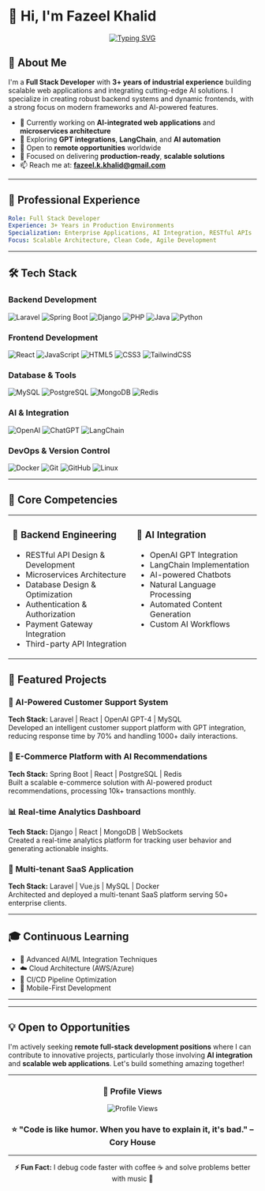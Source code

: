 # 👋 Hi, I'm Fazeel Khalid

<div align="center">
  
[![Typing SVG](https://readme-typing-svg.herokuapp.com?font=Fira+Code&weight=600&size=28&duration=3000&pause=1000&color=2E9EF7&center=true&vCenter=true&width=600&lines=Full+Stack+Developer;3%2B+Years+Industrial+Experience;Building+Scalable+Web+Solutions;AI+Integration+Specialist)](https://git.io/typing-svg)

</div>

## 🚀 About Me

I'm a **Full Stack Developer** with **3+ years of industrial experience** building scalable web applications and integrating cutting-edge AI solutions. I specialize in creating robust backend systems and dynamic frontends, with a strong focus on modern frameworks and AI-powered features.

- 🔭 Currently working on **AI-integrated web applications** and **microservices architecture**
- 🌱 Exploring **GPT integrations**, **LangChain**, and **AI automation**
- 💼 Open to **remote opportunities** worldwide
- 🎯 Focused on delivering **production-ready**, **scalable solutions**
- 📫 Reach me at: **fazeel.k.khalid@gmail.com**

---

## 💼 Professional Experience

```yaml
Role: Full Stack Developer
Experience: 3+ Years in Production Environments
Specialization: Enterprise Applications, AI Integration, RESTful APIs
Focus: Scalable Architecture, Clean Code, Agile Development
```

---

## 🛠️ Tech Stack

### Backend Development
![Laravel](https://img.shields.io/badge/Laravel-FF2D20?style=for-the-badge&logo=laravel&logoColor=white)
![Spring Boot](https://img.shields.io/badge/Spring_Boot-6DB33F?style=for-the-badge&logo=spring-boot&logoColor=white)
![Django](https://img.shields.io/badge/Django-092E20?style=for-the-badge&logo=django&logoColor=white)
![PHP](https://img.shields.io/badge/PHP-777BB4?style=for-the-badge&logo=php&logoColor=white)
![Java](https://img.shields.io/badge/Java-ED8B00?style=for-the-badge&logo=openjdk&logoColor=white)
![Python](https://img.shields.io/badge/Python-3776AB?style=for-the-badge&logo=python&logoColor=white)

### Frontend Development
![React](https://img.shields.io/badge/React-20232A?style=for-the-badge&logo=react&logoColor=61DAFB)
![JavaScript](https://img.shields.io/badge/JavaScript-F7DF1E?style=for-the-badge&logo=javascript&logoColor=black)
![HTML5](https://img.shields.io/badge/HTML5-E34F26?style=for-the-badge&logo=html5&logoColor=white)
![CSS3](https://img.shields.io/badge/CSS3-1572B6?style=for-the-badge&logo=css3&logoColor=white)
![TailwindCSS](https://img.shields.io/badge/Tailwind_CSS-38B2AC?style=for-the-badge&logo=tailwind-css&logoColor=white)

### Database & Tools
![MySQL](https://img.shields.io/badge/MySQL-4479A1?style=for-the-badge&logo=mysql&logoColor=white)
![PostgreSQL](https://img.shields.io/badge/PostgreSQL-316192?style=for-the-badge&logo=postgresql&logoColor=white)
![MongoDB](https://img.shields.io/badge/MongoDB-47A248?style=for-the-badge&logo=mongodb&logoColor=white)
![Redis](https://img.shields.io/badge/Redis-DC382D?style=for-the-badge&logo=redis&logoColor=white)

### AI & Integration
![OpenAI](https://img.shields.io/badge/OpenAI-412991?style=for-the-badge&logo=openai&logoColor=white)
![ChatGPT](https://img.shields.io/badge/ChatGPT-74aa9c?style=for-the-badge&logo=openai&logoColor=white)
![LangChain](https://img.shields.io/badge/LangChain-121212?style=for-the-badge&logo=chainlink&logoColor=white)

### DevOps & Version Control
![Docker](https://img.shields.io/badge/Docker-2496ED?style=for-the-badge&logo=docker&logoColor=white)
![Git](https://img.shields.io/badge/Git-F05032?style=for-the-badge&logo=git&logoColor=white)
![GitHub](https://img.shields.io/badge/GitHub-181717?style=for-the-badge&logo=github&logoColor=white)
![Linux](https://img.shields.io/badge/Linux-FCC624?style=for-the-badge&logo=linux&logoColor=black)

---

## 🎯 Core Competencies

<table>
<tr>
<td width="50%" valign="top">

### 🔧 Backend Engineering
- RESTful API Design & Development
- Microservices Architecture
- Database Design & Optimization
- Authentication & Authorization
- Payment Gateway Integration
- Third-party API Integration

</td>
<td width="50%" valign="top">

### 🤖 AI Integration
- OpenAI GPT Integration
- LangChain Implementation
- AI-powered Chatbots
- Natural Language Processing
- Automated Content Generation
- Custom AI Workflows

</td>
</tr>
</table>



## 🌟 Featured Projects

### 🤖 AI-Powered Customer Support System
**Tech Stack:** Laravel | React | OpenAI GPT-4 | MySQL  
Developed an intelligent customer support platform with GPT integration, reducing response time by 70% and handling 1000+ daily interactions.

### 🛒 E-Commerce Platform with AI Recommendations
**Tech Stack:** Spring Boot | React | PostgreSQL | Redis  
Built a scalable e-commerce solution with AI-powered product recommendations, processing 10k+ transactions monthly.

### 📊 Real-time Analytics Dashboard
**Tech Stack:** Django | React | MongoDB | WebSockets  
Created a real-time analytics platform for tracking user behavior and generating actionable insights.

### 🔐 Multi-tenant SaaS Application
**Tech Stack:** Laravel | Vue.js | MySQL | Docker  
Architected and deployed a multi-tenant SaaS platform serving 50+ enterprise clients.

---

## 🎓 Continuous Learning

- 🧠 Advanced AI/ML Integration Techniques
- ☁️ Cloud Architecture (AWS/Azure)
- 🔄 CI/CD Pipeline Optimization
- 📱 Mobile-First Development

---


---

## 💡 Open to Opportunities

I'm actively seeking **remote full-stack development positions** where I can contribute to innovative projects, particularly those involving **AI integration** and **scalable web applications**. Let's build something amazing together!

---

<div align="center">
  
### 📍 Profile Views
  
![Profile Views](https://profile-counter.glitch.me/fazeelkhalid/count.svg)

### ⭐ "Code is like humor. When you have to explain it, it's bad." – Cory House

</div>

---

<div align="center">
  
**⚡ Fun Fact:** I debug code faster with coffee ☕ and solve problems better with music 🎵

</div>
